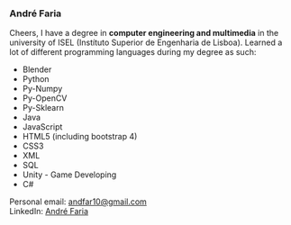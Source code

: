 ### André Faria
Cheers, I have a degree in <b>computer engineering and multimedia</b> in the university of ISEL (Instítuto Superior de Engenharia de Lisboa).
  Learned a lot of different programming languages during my degree as such:
  <ul>
    <li>Blender</li>
    <li>Python</li>
    <li>Py-Numpy</li>
    <li>Py-OpenCV</li>
    <li>Py-Sklearn</li>
    <li>Java</li>
    <li>JavaScript</li>
    <li>HTML5 (including bootstrap 4)</li>
    <li>CSS3</li>
    <li>XML</li>
    <li>SQL</li>
    <li>Unity - Game Developing</li>
    <li>C#</li>
  </ul>
  Personal email:
  <a href="">andfar10@gmail.com</a><br>
  LinkedIn:
  <a href="https://www.linkedin.com/in/andrefaria21/">André Faria</a>
<!---
FariaXD/FariaXD is a ✨ special ✨ repository because its `README.md` (this file) appears on your GitHub profile.
You can click the Preview link to take a look at your changes.
--->
